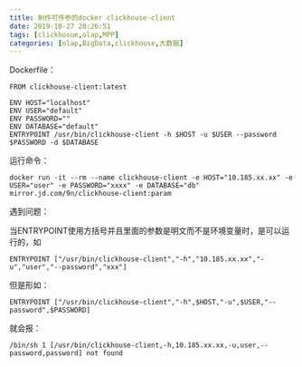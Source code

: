 ```yaml
---
title: 制作可传参的docker clickhouse-client
date: 2019-10-27 20:26:51
tags: [clickhosue,olap,MPP]
categories: [olap,BigData,clickhouse,大数据]
---
```


Dockerfile：

```shell
FROM clickhouse-client:latest

ENV HOST="localhost"
ENV USER="default"
ENV PASSWORD=""
ENV DATABASE="default"
ENTRYPOINT /usr/bin/clickhouse-client -h $HOST -u $USER --password $PASSWORD -d $DATABASE
```

运行命令：

```shell
docker run -it --rm --name clickhouse-client -e HOST="10.185.xx.xx" -e USER="user" -e PASSWORD="xxxx" -e DATABASE="db"  mirror.jd.com/9n/clickhouse-client:param
```

遇到问题：

当ENTRYPOINT使用方括号并且里面的参数是明文而不是环境变量时，是可以运行的，如

```
ENTRYPOINT ["/usr/bin/clickhouse-client","-h","10.185.xx.xx","-u","user","--password","xxx"]
```

但是形如：

```shell
ENTRYPOINT ["/usr/bin/clickhouse-client","-h",$HOST,"-u",$USER,"--password",$PASSWORD]
```

就会报：

```shell
/bin/sh 1 [/usr/bin/clickhouse-client,-h,10.185.xx.xx,-u,user,--password,password] not found
```

